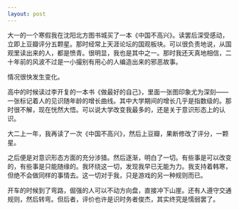 ```yaml
---
layout: post
---
```

大一的一个寒假我在沈阳北方图书城买了一本《中国不高兴》。读罢后深受感动，立即上豆瓣评分五颗星。那时经常上天涯论坛的国观板块。可以很负责地说，从国观里读出来的人，都是愤青。很明显，我也是其中之一。那时我还天真地相信，二十年前的风波不过是一小撮别有用心的人编造出来的邪恶故事。

情况很快发生变化。

高中的时候读过李开复的一本书《做最好的自己》，里面一张图印象尤为深刻——一张标记着人的见识随年龄的增长曲线。其中大学期间的增长几乎是指数级的。那时很不解，现在恍然大悟。可以说大学改变我最多的，还是关于意识形态上的认识。

大二上一年，我再读了一次《中国不高兴》，然后上豆瓣，果断修改了评分，一颗星。

之后便是对意识形态方面的充分涉猎。然后逐渐，明白了一切。有些事是可以改变的，有些事是只能随缘的。我环绕这一切，发现我早已无能为力。我支持着韩寒，但绝不会做同样的事情去。这一切对于我，只是游戏的另一种规则而已。

开车的时候到了弯路，倔强的人可以不动方向盘，直接冲下山崖。还有人遵守交通规则，然后转弯。但后者，评价也许是识时务者俊杰，其实终究是懦弱罢了。
